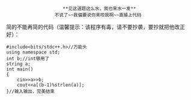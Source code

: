                          **见这道题这么水，我也来水一发**
                      不说了~~我偏要说你来咬我啊~~直接上代码
简的不能再简的代码（温馨提示：该程序有毒，请不要抄袭，要抄就把他改正好）：
```
#include<bits/stdc++.h>//万能头
using namespace std;
int b;//int够用了
string a;
int main()
{
	cin>>a>>b;
	cout<<a[(b-1)%strlen(a)];
}//输入输出，完美结束
```
